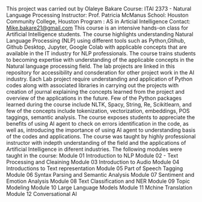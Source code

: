 This project was carried out by Olaleye Bakare
Course:       ITAI 2373 - Natural Language Processing
Instructor:   Prof. Patricia McManus
School:       Houston Community College, Houston
Program :     AS in Articial Intelligence
Contact: Mike.bakare21@gmail.com
This course is an intensive hands-on class for Artificial Intelligence students. 
The course highlights understanding Natural Language Processing (NLP) using different tools such as Python,Gtihub, Github Desktop, Jupyter, Google Colab with applicable concepts that are available in the IT industry for NLP professionals. 
The course trains students to becoming expertise with understanding of the applicable concepts in the Natural language processing field.
The lab projects are linked in this repository for accessibility and consderation for other project work in the AI industry.
Each Lab project require understanding and application of Python codes along with associated libraries in carrying out the projects with creation of journal explaining the concepts learned from the project and overview of the applications in the future.
Few of the Python packages learned during the course include NLTK, Spacy, String, Re, Scikitlearn, and few of the concepts include tokenization, vectorization, embeddings, POS taggings, semantic analysis.
The course exposes students to appreciate the benefits of using AI agent to check on errors identification in the code, as well as, introducing the importance of using AI agent to understanding basis of the codes and applications.
The course was taught by highly professional instructor with indepth understanding of the field and the applications of Artificial Intelligence in diferent industries. 
The following modules were taught in the course:
  Module 01 Introduction to NLP
  Module 02 - Text Processing and Cleaining
  Module 03 Introduction to Audio
  Module 04 Introductions to Text representation
  Module 05 Part of Speech Tagging
  Module 06 Syntax Parsing and Semantic Analysis
  Module 07 Sentiment and Emotion Analysis
  Module 08 Text Classification and NER
  Module 09 Topic Modeling
  Module 10 Large Language Models
  Module 11 Mchine Translation
  Module 12 Conversational AI
  
  
